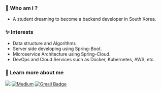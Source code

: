 ### 🚀 Who am I ?
- A student dreaming to become a backend developer in South Korea.

### ✨ Interests
- Data structure and Algorithms
- Server side developing using Spring-Boot.
- Microservice Architecture using Spring-Cloud.
- DevOps and Cloud Services such as Docker, Kubernetes, AWS, etc.

### 📩 Learn more about me
  
  [![](https://img.shields.io/badge/Velog-%230A0A0A.svg?&style=for-the-badge&logo=dev-dot-to&logoColor=white)](https://velog.io/@dnjscksdn98)
  [![Medium](https://img.shields.io/badge/medium-%2312100E.svg?&style=for-the-badge&logo=medium&logoColor=white)](https://medium.com/@dnjscksdn98)
  [![Gmail Badge](https://img.shields.io/badge/gmail-D14836?&style=for-the-badge&logo=gmail&logoColor=white)](mailto:dnjscksdn98@gmail.com)
